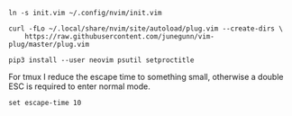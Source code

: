 ```
ln -s init.vim ~/.config/nvim/init.vim
```

```
curl -fLo ~/.local/share/nvim/site/autoload/plug.vim --create-dirs \
    https://raw.githubusercontent.com/junegunn/vim-plug/master/plug.vim
```

```
pip3 install --user neovim psutil setproctitle
```

For tmux I reduce the escape time to something small, otherwise a double ESC is required to enter normal mode.

```
set escape-time 10
```

